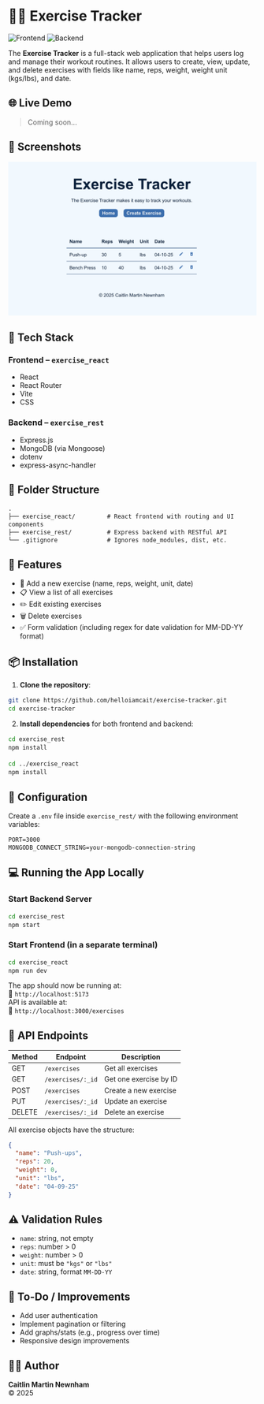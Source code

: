 # 🏋️‍♀️ Exercise Tracker
![Frontend](https://img.shields.io/badge/frontend-react-blue)
![Backend](https://img.shields.io/badge/backend-express-green)



The **Exercise Tracker** is a full-stack web application that helps users log and manage their workout routines. It allows users to create, view, update, and delete exercises with fields like name, reps, weight, weight unit (kgs/lbs), and date.

## 🌐 Live Demo

> Coming soon... 

## 📸 Screenshots

![exercise tracker screenshot](exercise_react/src/assets/Screenshot-exercise-tracker.png)

## 🧰 Tech Stack

### Frontend – `exercise_react`
- React
- React Router
- Vite
- CSS

### Backend – `exercise_rest`
- Express.js
- MongoDB (via Mongoose)
- dotenv
- express-async-handler

## 📂 Folder Structure

```
.
├── exercise_react/         # React frontend with routing and UI components
├── exercise_rest/          # Express backend with RESTful API
└── .gitignore              # Ignores node_modules, dist, etc.
```

## 🚀 Features

- 📝 Add a new exercise (name, reps, weight, unit, date)
- 📋 View a list of all exercises
- ✏️ Edit existing exercises
- 🗑️ Delete exercises
- ✅ Form validation (including regex for date validation for MM-DD-YY format)

## 📦 Installation

1. **Clone the repository**:

```bash
git clone https://github.com/helloiamcait/exercise-tracker.git
cd exercise-tracker
```

2. **Install dependencies** for both frontend and backend:

```bash
cd exercise_rest
npm install

cd ../exercise_react
npm install
```

## 🔧 Configuration

Create a `.env` file inside `exercise_rest/` with the following environment variables:

```env
PORT=3000
MONGODB_CONNECT_STRING=your-mongodb-connection-string
```

## 💻 Running the App Locally

### Start Backend Server

```bash
cd exercise_rest
npm start
```

### Start Frontend (in a separate terminal)

```bash
cd exercise_react
npm run dev
```

The app should now be running at:  
📍 `http://localhost:5173`  
API is available at:  
📍 `http://localhost:3000/exercises`

## 🧪 API Endpoints

| Method | Endpoint             | Description                  |
|--------|----------------------|------------------------------|
| GET    | `/exercises`         | Get all exercises            |
| GET    | `/exercises/:_id`    | Get one exercise by ID       |
| POST   | `/exercises`         | Create a new exercise        |
| PUT    | `/exercises/:_id`    | Update an exercise           |
| DELETE | `/exercises/:_id`    | Delete an exercise           |

All exercise objects have the structure:
```json
{
  "name": "Push-ups",
  "reps": 20,
  "weight": 0,
  "unit": "lbs",
  "date": "04-09-25"
}
```

## ⚠️ Validation Rules

- `name`: string, not empty
- `reps`: number > 0
- `weight`: number > 0
- `unit`: must be `"kgs"` or `"lbs"`
- `date`: string, format `MM-DD-YY`

## 📌 To-Do / Improvements

- Add user authentication
- Implement pagination or filtering
- Add graphs/stats (e.g., progress over time)
- Responsive design improvements

## 🧑‍💻 Author

**Caitlin Martin Newnham**  
© 2025

